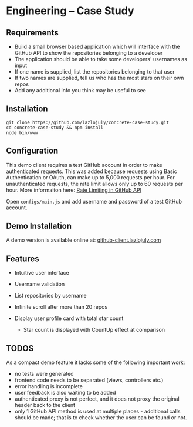 # Engineering – Case Study

## Requirements

* Build a small browser based application which will interface with the GitHub
API to show the repositories belonging to a developer
* The application should be able to take some developers' usernames as input
* If one name is supplied, list the repositories belonging to that user
* If two names are supplied, tell us who has the most stars on their own repos
* Add any additional info you think may be useful to see

## Installation

```
git clone https://github.com/lazlojuly/concrete-case-study.git
cd concrete-case-study && npm install
node bin/www
```


## Configuration

This demo client requires a test GitHub account in order to make authenticated
requests. This was added because requests using Basic Authentication or OAuth, 
can make up to 5,000 requests per hour. For unauthenticated requests, the rate 
limit allows only up to 60 requests per hour. 
More informaiton here: [Rate Limiting in GitHub API](https://developer.github.com/v3/#rate-limiting)

Open ```configs/main.js``` and add username and password of a test GitHub account.


## Demo Installation

A demo version is available online at: [github-client.lazlojuly.com](http://github-client.lazlojuly.com)



## Features

* Intuitive user interface

* Username validation

* List repositories by username
 * Infinite scroll after more than 20 repos

* Display user profile card with total star count
  * Star count is displayed with CountUp effect at comparison


## TODOS

As a compact demo feature it lacks some of the following important work:

* no tests were generated
* frontend code needs to be separated (views, controllers etc.)
* error handling is incomplete
* user feedback is also waiting to be added
* authenticated proxy is not perfect, and it does not proxy the original header back to the client
* only 1 GitHub API method is used at multiple places -
additional calls should be made; that is to check whether the user can be found or not. 
